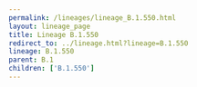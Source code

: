 ```yaml
---
permalink: /lineages/lineage_B.1.550.html
layout: lineage_page
title: Lineage B.1.550
redirect_to: ../lineage.html?lineage=B.1.550
lineage: B.1.550
parent: B.1
children: ['B.1.550']
---
```

